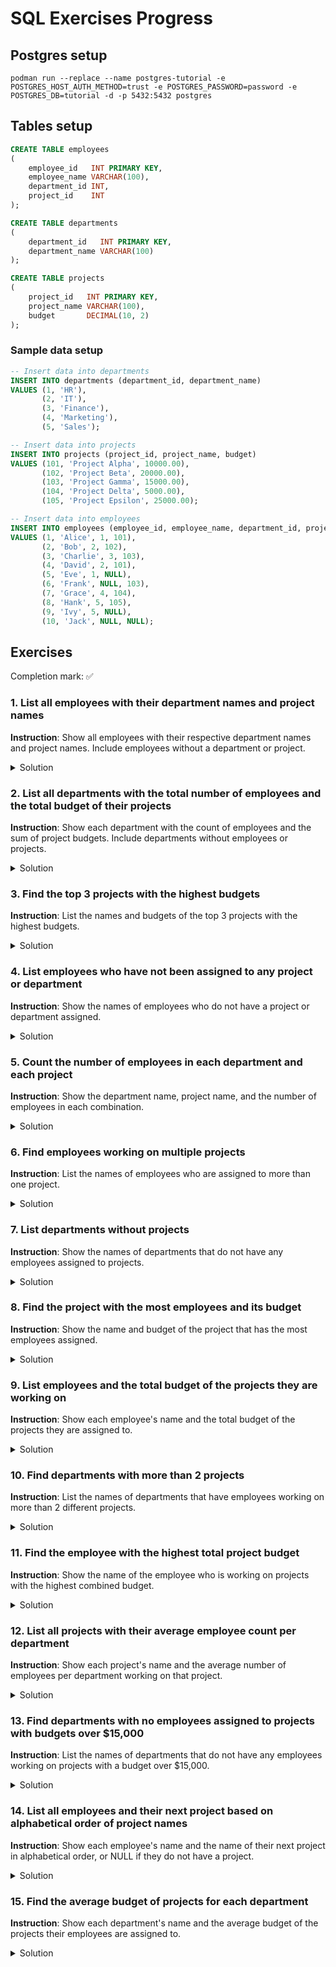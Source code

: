 # SQL Exercises Progress

## Postgres setup

```shell
podman run --replace --name postgres-tutorial -e POSTGRES_HOST_AUTH_METHOD=trust -e POSTGRES_PASSWORD=password -e POSTGRES_DB=tutorial -d -p 5432:5432 postgres
```

## Tables setup

```sql
CREATE TABLE employees
(
    employee_id   INT PRIMARY KEY,
    employee_name VARCHAR(100),
    department_id INT,
    project_id    INT
);
```

```sql
CREATE TABLE departments
(
    department_id   INT PRIMARY KEY,
    department_name VARCHAR(100)
);
```

```sql
CREATE TABLE projects
(
    project_id   INT PRIMARY KEY,
    project_name VARCHAR(100),
    budget       DECIMAL(10, 2)
);
```

### Sample data setup

```sql
-- Insert data into departments
INSERT INTO departments (department_id, department_name)
VALUES (1, 'HR'),
       (2, 'IT'),
       (3, 'Finance'),
       (4, 'Marketing'),
       (5, 'Sales');

-- Insert data into projects
INSERT INTO projects (project_id, project_name, budget)
VALUES (101, 'Project Alpha', 10000.00),
       (102, 'Project Beta', 20000.00),
       (103, 'Project Gamma', 15000.00),
       (104, 'Project Delta', 5000.00),
       (105, 'Project Epsilon', 25000.00);

-- Insert data into employees
INSERT INTO employees (employee_id, employee_name, department_id, project_id)
VALUES (1, 'Alice', 1, 101),
       (2, 'Bob', 2, 102),
       (3, 'Charlie', 3, 103),
       (4, 'David', 2, 101),
       (5, 'Eve', 1, NULL),
       (6, 'Frank', NULL, 103),
       (7, 'Grace', 4, 104),
       (8, 'Hank', 5, 105),
       (9, 'Ivy', 5, NULL),
       (10, 'Jack', NULL, NULL);
```

## Exercises

Completion mark: ✅

### 1. List all employees with their department names and project names

**Instruction**: Show all employees with their respective department names and project names. Include employees without a department or project.

<details>
<summary>Solution</summary>

```sql
SELECT e.employee_name, d.department_name, p.project_name
FROM employees e
         LEFT JOIN departments d ON e.department_id = d.department_id
         LEFT JOIN projects p ON e.project_id = p.project_id;
```

</details>

### 2. List all departments with the total number of employees and the total budget of their projects

**Instruction**: Show each department with the count of employees and the sum of project budgets. Include departments without employees or projects.
<details>
<summary>Solution</summary>

```sql
SELECT d.department_name, COUNT(e.employee_id) AS employee_count, SUM(p.budget) AS total_budget
FROM departments d
         LEFT JOIN employees e ON d.department_id = e.department_id
         LEFT JOIN projects p ON e.project_id = p.project_id
GROUP BY d.department_name;
```

</details>

### 3. Find the top 3 projects with the highest budgets

**Instruction**: List the names and budgets of the top 3 projects with the highest budgets.
<details>
<summary>Solution</summary>

```sql
SELECT project_name, budget
FROM projects
ORDER BY budget DESC LIMIT 3;
```

</details>

### 4. List employees who have not been assigned to any project or department

**Instruction**: Show the names of employees who do not have a project or department assigned.
<details>
<summary>Solution</summary>

```sql
SELECT employee_name
FROM employees
WHERE department_id IS NULL
  AND project_id IS NULL;
```

</details>

### 5. Count the number of employees in each department and each project

**Instruction**: Show the department name, project name, and the number of employees in each combination.
<details>
<summary>Solution</summary>

```sql
SELECT d.department_name, p.project_name, COUNT(e.employee_id) AS employee_count
FROM employees e
         LEFT JOIN departments d ON e.department_id = d.department_id
         LEFT JOIN projects p ON e.project_id = p.project_id
GROUP BY d.department_name, p.project_name;
```

</details>

### 6. Find employees working on multiple projects

**Instruction**: List the names of employees who are assigned to more than one project.
<details>
<summary>Solution</summary>

```sql
SELECT e.employee_name
FROM employees e
         JOIN (SELECT employee_id
               FROM employees
               GROUP BY employee_id
               HAVING COUNT(DISTINCT project_id) > 1) multi_projects ON e.employee_id = multi_projects.employee_id;
```

</details>

### 7. List departments without projects

**Instruction**: Show the names of departments that do not have any employees assigned to projects.
<details>
<summary>Solution</summary>

```sql
SELECT d.department_name
FROM departments d
         LEFT JOIN employees e ON d.department_id = e.department_id
         LEFT JOIN projects p ON e.project_id = p.project_id
WHERE p.project_id IS NULL;
```

</details>

### 8. Find the project with the most employees and its budget

**Instruction**: Show the name and budget of the project that has the most employees assigned.
<details>
<summary>Solution</summary>

```sql
SELECT p.project_name, p.budget
FROM projects p
         JOIN employees e ON p.project_id = e.project_id
GROUP BY p.project_name, p.budget
ORDER BY COUNT(e.employee_id) DESC LIMIT 1;
```

</details>

### 9. List employees and the total budget of the projects they are working on

**Instruction**: Show each employee's name and the total budget of the projects they are assigned to.
<details>
<summary>Solution</summary>

```sql
SELECT e.employee_name, SUM(p.budget) AS total_budget
FROM employees e
         LEFT JOIN projects p ON e.project_id = p.project_id
GROUP BY e.employee_name;
```

</details>

### 10. Find departments with more than 2 projects

**Instruction**: List the names of departments that have employees working on more than 2 different projects.
<details>
<summary>Solution</summary>

```sql
SELECT d.department_name
FROM departments d
         JOIN employees e ON d.department_id = e.department_id
GROUP BY d.department_name
HAVING COUNT(DISTINCT e.project_id) > 2;
```

</details>

### 11. Find the employee with the highest total project budget

**Instruction**: Show the name of the employee who is working on projects with the highest combined budget.
<details>
<summary>Solution</summary>

```sql
SELECT e.employee_name
FROM employees e
         JOIN projects p ON e.project_id = p.project_id
GROUP BY e.employee_name
ORDER BY SUM(p.budget) DESC LIMIT 1;
```

</details>

### 12. List all projects with their average employee count per department

**Instruction**: Show each project's name and the average number of employees per department working on that project.
<details>
<summary>Solution</summary>

```sql
SELECT p.project_name, AVG(employee_count) AS avg_employee_count_per_dept
FROM (SELECT p.project_id, p.project_name, d.department_id, COUNT(e.employee_id) AS employee_count
      FROM projects p
               LEFT JOIN employees e ON p.project_id = e.project_id
               LEFT JOIN departments d ON e.department_id = d.department_id
      GROUP BY p.project_id, p.project_name, d.department_id) subquery
GROUP BY project_name;
```

</details>

### 13. Find departments with no employees assigned to projects with budgets over $15,000

**Instruction**: List the names of departments that do not have any employees working on projects with a budget over $15,000.
<details>
<summary>Solution</summary>

```sql
SELECT d.department_name
FROM departments d
         LEFT JOIN employees e ON d.department_id = e.department_id
         LEFT JOIN projects p ON e.project_id = p.project_id
GROUP BY d.department_name
HAVING SUM(CASE WHEN p.budget > 15000 THEN 1 ELSE 0 END) = 0;
```

</details>

### 14. List all employees and their next project based on alphabetical order of project names

**Instruction**: Show each employee's name and the name of their next project in alphabetical order, or NULL if they do not have a project.
<details>
<summary>Solution</summary>

```sql
SELECT e.employee_name,
       (SELECT MIN(p.project_name)
        FROM projects p
        WHERE p.project_name > COALESCE((SELECT project_name FROM projects WHERE project_id = e.project_id), '')) AS next_project
FROM employees e;
```

</details>

### 15. Find the average budget of projects for each department

**Instruction**: Show each department's name and the average budget of the projects their employees are assigned to.
<details>
<summary>Solution</summary>

```sql
SELECT d.department_name, AVG(p.budget) AS avg_budget
FROM departments d
         JOIN employees e ON d.department_id = e.department_id
         JOIN projects p ON e.project_id = p.project_id
GROUP BY d.department_name;
```

</details>
